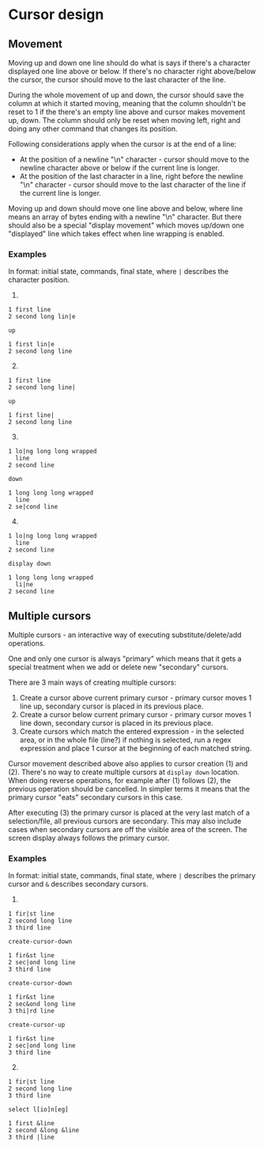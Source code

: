 # Cursor design

## Movement

Moving up and down one line should do what is says if there's a character
displayed one line above or below. If there's no character right above/below
the cursor, the cursor should move to the last character of the line.

During the whole movement of up and down, the cursor should save the column
at which it started moving, meaning that the column shouldn't be reset to 1
if the there's an empty line above and cursor makes movement up, down. The
column should only be reset when moving left, right and doing any other
command that changes its position.

Following considerations apply when the cursor is at the end of a line:
- At the position of a newline "\n" character - cursor should move to the
  newline character above or below if the current line is longer.
- At the position of the last character in a line, right before the newline
  "\n" character - cursor should move to the last character of the line if
  the current line is longer.

Moving up and down should move one line above and below, where line means
an array of bytes ending with a newline "\n" character. But there should
also be a special "display movement" which moves up/down one "displayed"
line which takes effect when line wrapping is enabled.

### Examples

In format: initial state, commands, final state, where `|` describes the
character position.

1.
```
1 first line
2 second long lin|e
```
`up`
```
1 first lin|e
2 second long line
```

2.
```
1 first line
2 second long line|
```
`up`
```
1 first line|
2 second long line
```

3.
```
1 lo|ng long long wrapped
  line
2 second line
```
`down`
```
1 long long long wrapped
  line
2 se|cond line
```

4.
```
1 lo|ng long long wrapped
  line
2 second line
```
`display down`
```
1 long long long wrapped
  li|ne
2 second line
```

## Multiple cursors

Multiple cursors - an interactive way of executing substitute/delete/add
operations.

One and only one cursor is always "primary" which means that it gets a
special treatment when we add or delete new "secondary" cursors.

There are 3 main ways of creating multiple cursors:
1. Create a cursor above current primary cursor - primary cursor moves 1 line up,
   secondary cursor is placed in its previous place.
2. Create a cursor below current primary cursor - primary cursor moves 1 line down,
   secondary cursor is placed in its previous place.
3. Create cursors which match the entered expression - in the selected area, or
   in the whole file (line?) if nothing is selected, run a regex expression and place
   1 cursor at the beginning of each matched string.

Cursor movement described above also applies to cursor creation (1) and (2).
There's no way to create multiple cursors at `display down` location. When
doing reverse operations, for example after (1) follows (2), the previous
operation should be cancelled. In simpler terms it means that the primary
cursor "eats" secondary cursors in this case.

After executing (3) the primary cursor is placed at the very last match of a
selection/file, all previous cursors are secondary. This may also include
cases when secondary cursors are off the visible area of the screen. The
screen display always follows the primary cursor.

### Examples

In format: initial state, commands, final state, where `|` describes the
primary cursor and `&` describes secondary cursors.

1.
```
1 fir|st line
2 second long line
3 third line
```
`create-cursor-down`
```
1 fir&st line
2 sec|ond long line
3 third line
```
`create-cursor-down`
```
1 fir&st line
2 sec&ond long line
3 thi|rd line
```
`create-cursor-up`
```
1 fir&st line
2 sec|ond long line
3 third line
```

2.
```
1 fir|st line
2 second long line
3 third line
```
`select l[io]n[eg]`
```
1 first &line
2 second &long &line
3 third |line
```
